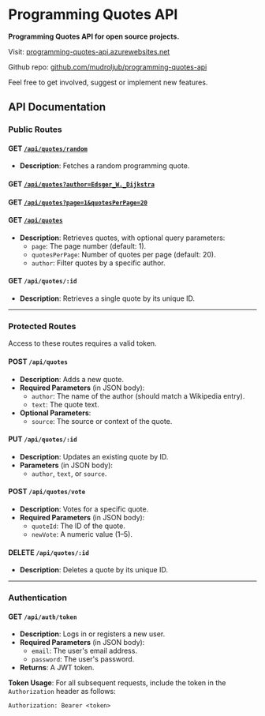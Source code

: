 # Programming Quotes API

**Programming Quotes API for open source projects.**

Visit: [programming-quotes-api.azurewebsites.net](https://programming-quotes-api.azurewebsites.net)

Github repo: [github.com/mudroljub/programming-quotes-api](https://github.com/mudroljub/programming-quotes-api)

Feel free to get involved, suggest or implement new features.

## API Documentation

### Public Routes  

#### GET [`/api/quotes/random`](/api/quotes/random)
- **Description**: Fetches a random programming quote.  

#### GET [`/api/quotes?author=Edsger_W._Dijkstra`](/api/quotes?author=Edsger_W._Dijkstra) 
#### GET [`/api/quotes?page=1&quotesPerPage=20`](/api/quotes?page=1&quotesPerPage=20) 
#### GET [`/api/quotes`](/api/quotes) 
- **Description**: Retrieves quotes, with optional query parameters:  
  - `page`: The page number (default: 1).  
  - `quotesPerPage`: Number of quotes per page (default: 20).  
  - `author`: Filter quotes by a specific author.  

#### GET `/api/quotes/:id`  
- **Description**: Retrieves a single quote by its unique ID.  

---

### Protected Routes  

Access to these routes requires a valid token.  

#### POST `/api/quotes`  
- **Description**: Adds a new quote.  
- **Required Parameters** (in JSON body):  
  - `author`: The name of the author (should match a Wikipedia entry).  
  - `text`: The quote text.  
- **Optional Parameters**:  
  - `source`: The source or context of the quote.  

#### PUT `/api/quotes/:id`  
- **Description**: Updates an existing quote by ID.  
- **Parameters** (in JSON body):  
  - `author`, `text`, or `source`.  

#### POST `/api/quotes/vote`  
- **Description**: Votes for a specific quote.  
- **Required Parameters** (in JSON body):  
  - `quoteId`: The ID of the quote.  
  - `newVote`: A numeric value (1–5).  

#### DELETE `/api/quotes/:id`  
- **Description**: Deletes a quote by its unique ID.  

---

### Authentication  

#### GET `/api/auth/token`  
- **Description**: Logs in or registers a new user.  
- **Required Parameters** (in JSON body):  
  - `email`: The user's email address.  
  - `password`: The user's password.  
- **Returns**: A JWT token.  

**Token Usage**: For all subsequent requests, include the token in the `Authorization` header as follows:  
```
Authorization: Bearer <token>
```  
